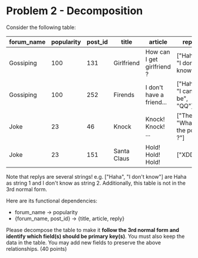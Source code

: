 # Problem 2 - Decomposition

Consider the following table:

|forum_name|popularity|post_id|title|article|reply|
|---|---|---|---|---|---|
|Gossiping|100|131|Girlfriend|How can I get girlfriend ?|["Haha", "I don't know"]
|Gossiping|100|252|Firends|I don't have a friend...|["Haha", "I can be", "QQ"]
|Joke|23|46|Knock|Knock! Knock! ...|["Then?", "What's the point ?"]
|Joke|23|151|Santa Claus|Hold! Hold! Hold!|["XDD"]

Note that replys are several strings! e.g. ["Haha", "I don't know"] are Haha as string 1 and I don't know as string 2.
Additionally, this table is not in the 3rd normal form.

Here are its functional dependencies:
- forum_name -> popularity
- {forum_name, post_id} -> {title, article, reply}

Please decompose the table to make it **follow the 3rd normal form and identify which field(s) should be primary key(s)**. You must also keep the data in the table. You may add new fields to preserve the above relationships. (40 points)
